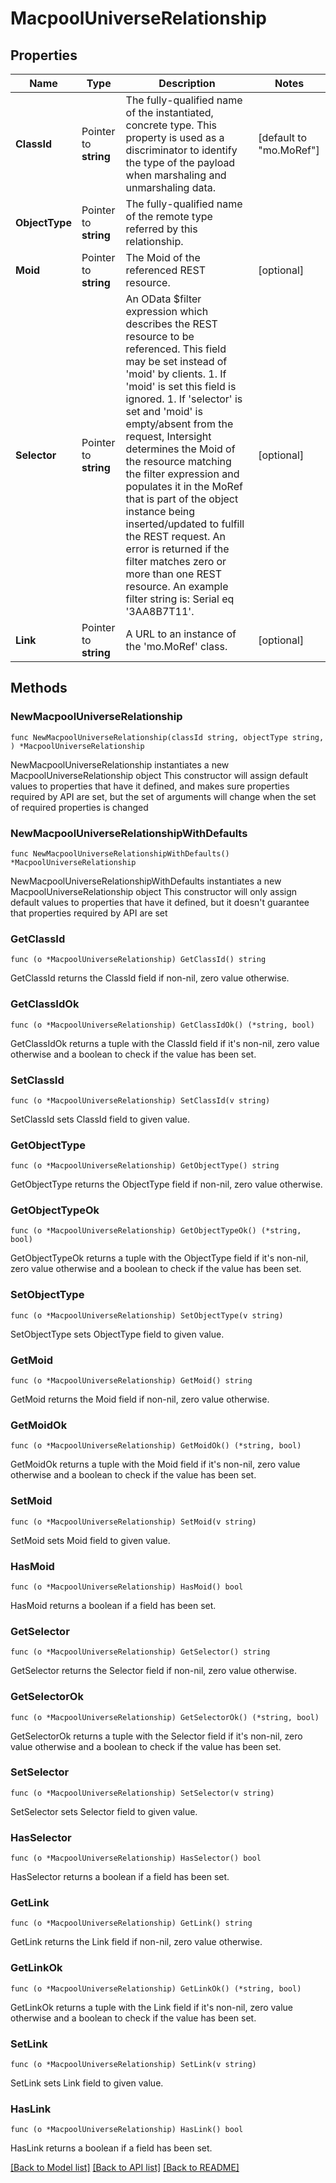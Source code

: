 # MacpoolUniverseRelationship

## Properties

Name | Type | Description | Notes
------------ | ------------- | ------------- | -------------
**ClassId** | Pointer to **string** | The fully-qualified name of the instantiated, concrete type. This property is used as a discriminator to identify the type of the payload when marshaling and unmarshaling data. | [default to "mo.MoRef"]
**ObjectType** | Pointer to **string** | The fully-qualified name of the remote type referred by this relationship. | 
**Moid** | Pointer to **string** | The Moid of the referenced REST resource. | [optional] 
**Selector** | Pointer to **string** | An OData $filter expression which describes the REST resource to be referenced. This field may be set instead of &#39;moid&#39; by clients. 1. If &#39;moid&#39; is set this field is ignored. 1. If &#39;selector&#39; is set and &#39;moid&#39; is empty/absent from the request, Intersight determines the Moid of the resource matching the filter expression and populates it in the MoRef that is part of the object instance being inserted/updated to fulfill the REST request. An error is returned if the filter matches zero or more than one REST resource. An example filter string is: Serial eq &#39;3AA8B7T11&#39;. | [optional] 
**Link** | Pointer to **string** | A URL to an instance of the &#39;mo.MoRef&#39; class. | [optional] 

## Methods

### NewMacpoolUniverseRelationship

`func NewMacpoolUniverseRelationship(classId string, objectType string, ) *MacpoolUniverseRelationship`

NewMacpoolUniverseRelationship instantiates a new MacpoolUniverseRelationship object
This constructor will assign default values to properties that have it defined,
and makes sure properties required by API are set, but the set of arguments
will change when the set of required properties is changed

### NewMacpoolUniverseRelationshipWithDefaults

`func NewMacpoolUniverseRelationshipWithDefaults() *MacpoolUniverseRelationship`

NewMacpoolUniverseRelationshipWithDefaults instantiates a new MacpoolUniverseRelationship object
This constructor will only assign default values to properties that have it defined,
but it doesn't guarantee that properties required by API are set

### GetClassId

`func (o *MacpoolUniverseRelationship) GetClassId() string`

GetClassId returns the ClassId field if non-nil, zero value otherwise.

### GetClassIdOk

`func (o *MacpoolUniverseRelationship) GetClassIdOk() (*string, bool)`

GetClassIdOk returns a tuple with the ClassId field if it's non-nil, zero value otherwise
and a boolean to check if the value has been set.

### SetClassId

`func (o *MacpoolUniverseRelationship) SetClassId(v string)`

SetClassId sets ClassId field to given value.


### GetObjectType

`func (o *MacpoolUniverseRelationship) GetObjectType() string`

GetObjectType returns the ObjectType field if non-nil, zero value otherwise.

### GetObjectTypeOk

`func (o *MacpoolUniverseRelationship) GetObjectTypeOk() (*string, bool)`

GetObjectTypeOk returns a tuple with the ObjectType field if it's non-nil, zero value otherwise
and a boolean to check if the value has been set.

### SetObjectType

`func (o *MacpoolUniverseRelationship) SetObjectType(v string)`

SetObjectType sets ObjectType field to given value.


### GetMoid

`func (o *MacpoolUniverseRelationship) GetMoid() string`

GetMoid returns the Moid field if non-nil, zero value otherwise.

### GetMoidOk

`func (o *MacpoolUniverseRelationship) GetMoidOk() (*string, bool)`

GetMoidOk returns a tuple with the Moid field if it's non-nil, zero value otherwise
and a boolean to check if the value has been set.

### SetMoid

`func (o *MacpoolUniverseRelationship) SetMoid(v string)`

SetMoid sets Moid field to given value.

### HasMoid

`func (o *MacpoolUniverseRelationship) HasMoid() bool`

HasMoid returns a boolean if a field has been set.

### GetSelector

`func (o *MacpoolUniverseRelationship) GetSelector() string`

GetSelector returns the Selector field if non-nil, zero value otherwise.

### GetSelectorOk

`func (o *MacpoolUniverseRelationship) GetSelectorOk() (*string, bool)`

GetSelectorOk returns a tuple with the Selector field if it's non-nil, zero value otherwise
and a boolean to check if the value has been set.

### SetSelector

`func (o *MacpoolUniverseRelationship) SetSelector(v string)`

SetSelector sets Selector field to given value.

### HasSelector

`func (o *MacpoolUniverseRelationship) HasSelector() bool`

HasSelector returns a boolean if a field has been set.

### GetLink

`func (o *MacpoolUniverseRelationship) GetLink() string`

GetLink returns the Link field if non-nil, zero value otherwise.

### GetLinkOk

`func (o *MacpoolUniverseRelationship) GetLinkOk() (*string, bool)`

GetLinkOk returns a tuple with the Link field if it's non-nil, zero value otherwise
and a boolean to check if the value has been set.

### SetLink

`func (o *MacpoolUniverseRelationship) SetLink(v string)`

SetLink sets Link field to given value.

### HasLink

`func (o *MacpoolUniverseRelationship) HasLink() bool`

HasLink returns a boolean if a field has been set.


[[Back to Model list]](../README.md#documentation-for-models) [[Back to API list]](../README.md#documentation-for-api-endpoints) [[Back to README]](../README.md)



